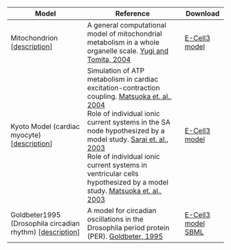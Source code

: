 
Model | Reference | Download
--- | --- | ---
Mitochondrion [[description]()] | A general computational model of mitochondrial metabolism in a whole organelle scale. [Yugi and Tomita, 2004]() | [E-Cell3 model]()
Kyoto Model (cardiac myocyte)[[description]()] | Simulation of ATP metabolism in cardiac excitation-contraction coupling. [Matsuoka et. al., 2004]() <br> Role of individual ionic current systems in the SA node hypothesized by a model study. [Sarai et. al., 2003]() <br> Role of individual ionic current systems in ventricular cells hypothesized by a model study. [Matsuoka et. al., 2003]() | [E-Cell3 model]()
Goldbeter1995 (Drosophila circadian rhythm) [[description]()] | A model for circadian oscillations in the Drosophila period protein (PER). [Goldbeter, 1995]() | [E-Cell3 model]() <br> [SBML]()
 
